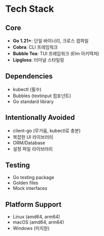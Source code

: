 # Tech Stack

## Core
- **Go 1.21+**: 단일 바이너리, 크로스 컴파일
- **Cobra**: CLI 프레임워크
- **Bubble Tea**: TUI 프레임워크 (Elm 아키텍처)
- **Lipgloss**: 터미널 스타일링

## Dependencies
- kubectl (필수)
- Bubbles (textinput 컴포넌트)
- Go standard library

## Intentionally Avoided
- client-go (무거움, kubectl로 충분)
- 복잡한 UI 라이브러리
- ORM/Database
- 설정 파일 라이브러리

## Testing
- Go testing package
- Golden files
- Mock interfaces

## Platform Support
- Linux (amd64, arm64)
- macOS (amd64, arm64)
- Windows (미지원)